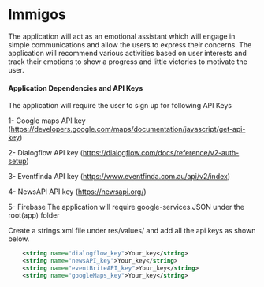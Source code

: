 # Immigos
The application will act as an emotional assistant which will engage in simple communications and allow the users to express their concerns. The application will recommend various activities based on user interests and track their emotions to show a progress and little victories to motivate the user.

#### Application Dependencies and API Keys

The application will require the user to sign up for following API Keys

1- Google maps API key (https://developers.google.com/maps/documentation/javascript/get-api-key)

2- Dialogflow API key (https://dialogflow.com/docs/reference/v2-auth-setup)

3- Eventfinda API key (https://www.eventfinda.com.au/api/v2/index)

4- NewsAPI API key (https://newsapi.org/)

5- Firebase The application will require google-services.JSON under the root(app) folder

Create a strings.xml file under res/values/  and add all the api keys as shown below.

```xml
    <string name="dialogflow_key">Your_key</string>
    <string name="newsAPI_key">Your_key</string>
    <string name="eventBriteAPI_key">Your_key</string>
    <string name="googleMaps_key">Your_key</string>
```
